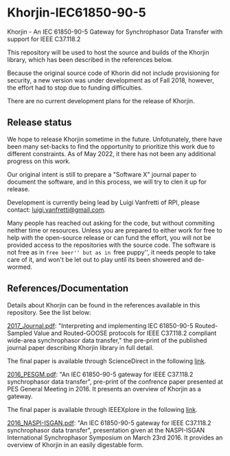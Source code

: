 # Khorjin-IEC61850-90-5
Khorjin - An IEC 61850-90-5 Gateway for Synchrophasor Data Transfer with support for IEEE C37.118.2

This repository will be used to host the source and builds of the Khorjin library, which has been described in the references below.

Because the original source code of Khorin did not include provisioning for security, a new version was under development as of Fall 2018, however, the effort had to stop due to funding difficulties.

There are no current development plans for the release of Khorjin.

## Release status
We hope to release Khorjin sometime in the future. Unfotunately, there have been many set-backs to find the opportunity to prioritize this work due to different constraints. As of May 2022, it there has not been any additional progress on this work.

Our original intent is still to prepare a "Software X" journal paper to document the software, and in this process, we will try to clen it up for release. 

Development is currently being lead by Luigi Vanfretti of RPI, please contact: luigi.vanfretti@gmail.com.

Many people has reached out asking for the code, but without commiting neither time or resources. Unless you are prepared to either work for free to help with the open-source release or can fund the effort, you will not be provided access to the repositories with the source code. The software is not free as in ``free beer'' but as in ``free puppy'', it needs people to take care of it, and won't be let out to play until its been showered and de-wormed.

## References/Documentation
Details about Khorjin can be found in the references available in this repository. See the list below:

[2017_Journal.pdf](https://github.com/SmarTS-Lab-Parapluie/Khorjin-IEC61850-90-5/blob/master/Ref_2017_KhorinJournal.pdf): "Interpreting and implementing IEC 61850-90-5 Routed-Sampled Value and Routed-GOOSE protocols for IEEE C37.118.2 compliant wide-area synchrophasor data transfer," the pre-print of the published journal paper describing Khorjin library in full detail.

The final paper is available through ScienceDirect in the following [link](http://www.sciencedirect.com/science/article/pii/S0378779616305193).

[2016_PESGM.pdf](https://github.com/SmarTS-Lab-Parapluie/Khorjin-IEC61850-90-5/blob/master/Ref_2016_KhorjinPESGM.pdf): "An IEC 61850-90-5 gateway for IEEE C37.118.2 synchrophasor data transfer", pre-print of the confrence paper presented at PES General Meeting in 2016. It presents an overview of Khorjin as a gateway. 

The final paper is available through IEEEXplore in the following [link](http://ieeexplore.ieee.org/document/7741393/).

[2016_NASPI-ISGAN.pdf](https://github.com/SmarTS-Lab-Parapluie/Khorjin-IEC61850-90-5/blob/master/Ref_2016_NASPI-ISGAN.pdf): "An IEC 61850-90-5 gateway for IEEE C37.118.2 synchrophasor data transfer", presentation given at the NASPI-ISGAN International Synchrophasor Symposium on March 23rd 2016. It provides an overview of Khorjin in an easily digestable form.
